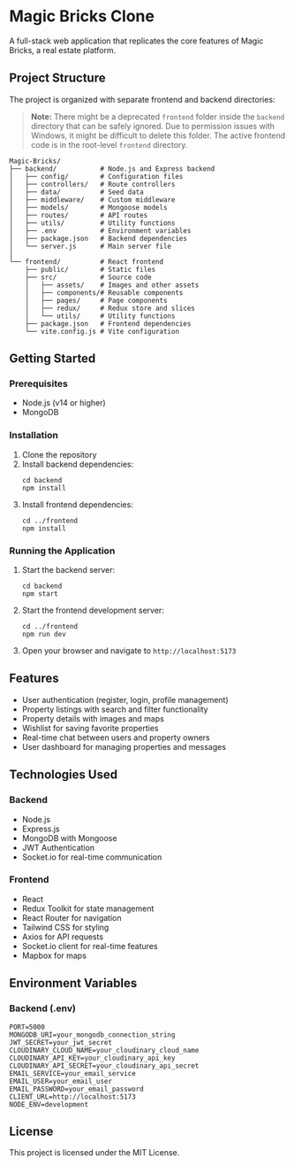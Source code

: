 # Magic Bricks Clone

A full-stack web application that replicates the core features of Magic Bricks, a real estate platform.

## Project Structure

The project is organized with separate frontend and backend directories:

> **Note:** There might be a deprecated `frontend` folder inside the `backend` directory that can be safely ignored. Due to permission issues with Windows, it might be difficult to delete this folder. The active frontend code is in the root-level `frontend` directory.

```
Magic-Bricks/
├── backend/           # Node.js and Express backend
│   ├── config/        # Configuration files
│   ├── controllers/   # Route controllers
│   ├── data/          # Seed data
│   ├── middleware/    # Custom middleware
│   ├── models/        # Mongoose models
│   ├── routes/        # API routes
│   ├── utils/         # Utility functions
│   ├── .env           # Environment variables
│   ├── package.json   # Backend dependencies
│   └── server.js      # Main server file
│
└── frontend/          # React frontend
    ├── public/        # Static files
    ├── src/           # Source code
    │   ├── assets/    # Images and other assets
    │   ├── components/# Reusable components
    │   ├── pages/     # Page components
    │   ├── redux/     # Redux store and slices
    │   └── utils/     # Utility functions
    ├── package.json   # Frontend dependencies
    └── vite.config.js # Vite configuration
```

## Getting Started

### Prerequisites

- Node.js (v14 or higher)
- MongoDB

### Installation

1. Clone the repository
2. Install backend dependencies:
   ```
   cd backend
   npm install
   ```
3. Install frontend dependencies:
   ```
   cd ../frontend
   npm install
   ```

### Running the Application

1. Start the backend server:
   ```
   cd backend
   npm start
   ```
2. Start the frontend development server:
   ```
   cd ../frontend
   npm run dev
   ```
3. Open your browser and navigate to `http://localhost:5173`

## Features

- User authentication (register, login, profile management)
- Property listings with search and filter functionality
- Property details with images and maps
- Wishlist for saving favorite properties
- Real-time chat between users and property owners
- User dashboard for managing properties and messages

## Technologies Used

### Backend
- Node.js
- Express.js
- MongoDB with Mongoose
- JWT Authentication
- Socket.io for real-time communication

### Frontend
- React
- Redux Toolkit for state management
- React Router for navigation
- Tailwind CSS for styling
- Axios for API requests
- Socket.io client for real-time features
- Mapbox for maps

## Environment Variables

### Backend (.env)
```
PORT=5000
MONGODB_URI=your_mongodb_connection_string
JWT_SECRET=your_jwt_secret
CLOUDINARY_CLOUD_NAME=your_cloudinary_cloud_name
CLOUDINARY_API_KEY=your_cloudinary_api_key
CLOUDINARY_API_SECRET=your_cloudinary_api_secret
EMAIL_SERVICE=your_email_service
EMAIL_USER=your_email_user
EMAIL_PASSWORD=your_email_password
CLIENT_URL=http://localhost:5173
NODE_ENV=development
```

## License

This project is licensed under the MIT License.
